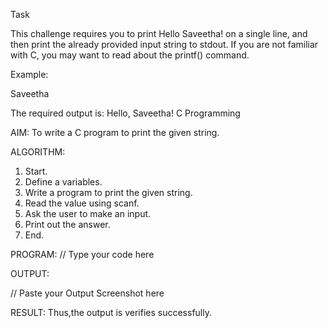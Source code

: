 Task

This challenge requires you to print Hello Saveetha! on a single line, and then print the already provided input string to stdout. If you are not familiar with C, you may want to read about the printf() command.

Example:

 Saveetha

The required output is:
Hello, Saveetha!
C Programming

AIM:
To write a C program to print the given string.

ALGORITHM:
1.	Start.
2.	Define a variables.
3.	Write a program to print the given string.
4.	Read the value using scanf.
5.	Ask the user to make an input.
6.	Print out the answer.
7.	End.


PROGRAM:
// Type your code here

OUTPUT:

// Paste your Output Screenshot here

RESULT:
Thus,the output is verifies successfully.
 
